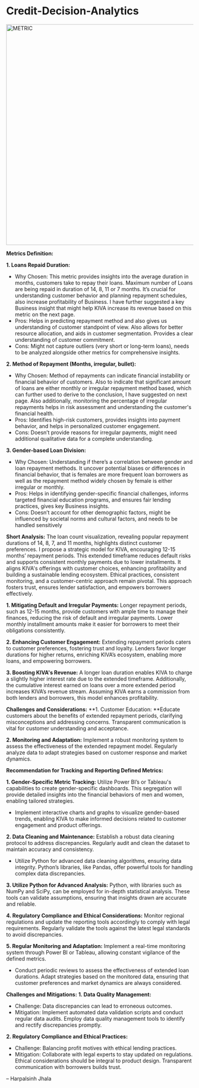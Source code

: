 # Credit-Decision-Analytics
<img width="593" alt="METRIC" src="https://github.com/harpalsinhjhala13/Credit-Decision-Analytics/assets/141703984/6da4c4b1-e067-4cf6-8daa-0ba4964fd874">



****Metrics Definition:****


**1. Loans Repaid Duration:**
   - Why Chosen: This metric provides insights into the average duration in months, customers take to repay their loans. Maximum number of Loans are being repaid in duration of 14, 8, 11 or 7 months. It’s crucial for understanding customer behavior and planning repayment schedules, also increase profitability of Business. I have further suggested a key Business insight that might help KIVA increase its revenue based on this metric on the next page.
   - Pros: Helps in predicting repayment method and also gives us understanding of customer standpoint of view. Also allows for better resource allocation, and aids in customer segmentation. Provides a clear understanding of customer commitment.
   - Cons: Might not capture outliers (very short or long-term loans), needs to be analyzed alongside other metrics for comprehensive insights.

**2. Method of Repayment (Months, irregular, bullet):**
   - Why Chosen: Method of repayments can indicate financial instability or financial behavior of customers. Also to indicate that significant amount of loans are either monthly or irregular repayment method based, which can further used to derive to the conclusion, I have suggested on next page. Also additionally, monitoring the percentage of irregular repayments helps in risk assessment and understanding the customer's financial health.
   - Pros: Identifies high-risk customers, provides insights into payment behavior, and helps in personalized customer engagement.
   - Cons: Doesn’t provide reasons for irregular payments, might need additional qualitative data for a complete understanding.

**3. Gender-based Loan Division:**
   - Why Chosen: Understanding if there’s a correlation between gender and loan repayment methods. It uncover potential biases or differences in financial behavior, that is females are more frequent loan borrowers as well as the repayment method widely chosen by female is either irregular or monthly.
   - Pros: Helps in identifying gender-specific financial challenges, informs targeted financial education programs, and ensures fair lending practices, gives key Business insights.
   - Cons: Doesn’t account for other demographic factors, might be influenced by societal norms and cultural factors, and needs to be handled sensitively
 
**Short Analysis:**
The loan count visualization, revealing popular repayment durations of 14, 8, 7, and 11 months, highlights distinct customer preferences. I propose a strategic model for KIVA, encouraging 12-15 months’ repayment periods. This extended timeframe reduces default risks and supports consistent monthly payments due to lower installments. It aligns KIVA's offerings with customer choices, enhancing profitability and building a sustainable lending ecosystem. Ethical practices, consistent monitoring, and a customer-centric approach remain pivotal. This approach fosters trust, ensures lender satisfaction, and empowers borrowers effectively.

**1. Mitigating Default and Irregular Payments:** Longer repayment periods, such as 12-15 months, provide customers with ample time to manage their finances, reducing the risk of default and irregular payments. Lower monthly installment amounts make it easier for borrowers to meet their obligations consistently.

**2. Enhancing Customer Engagement:** Extending repayment periods caters to customer preferences, fostering trust and loyalty. Lenders favor longer durations for higher returns, enriching KIVA’s ecosystem, enabling more loans, and empowering borrowers.

**3. Boosting KIVA's Revenue:** A longer loan duration enables KIVA to charge a slightly higher interest rate due to the extended timeframe. Additionally, the cumulative interest earned on loans over a more extended period increases KIVA’s revenue stream. Assuming KIVA earns a commission from both lenders and borrowers, this model enhances profitability.


**Challenges and Considerations:**
**1. Customer Education: **Educate customers about the benefits of extended repayment periods, clarifying misconceptions and addressing concerns. Transparent communication is vital for customer understanding and acceptance.

**2. Monitoring and Adaptation:** Implement a robust monitoring system to assess the effectiveness of the extended repayment model. Regularly analyze data to adapt strategies based on customer response and market dynamics.


**Recommendation for Tracking and Reporting Defined Metrics:**  

**1. Gender-Specific Metric Tracking:** Utilize Power BI’s or Tableau's capabilities to create gender-specific dashboards. This segregation will provide detailed insights into the financial behaviors of men and women, enabling tailored strategies.
   - Implement interactive charts and graphs to visualize gender-based trends, enabling KIVA to make informed decisions related to customer engagement and product offerings.

**2. Data Cleaning and Maintenance:** Establish a robust data cleaning protocol to address discrepancies. Regularly audit and clean the dataset to maintain accuracy and consistency.
   - Utilize Python for advanced data cleaning algorithms, ensuring data integrity. Python’s libraries, like Pandas, offer powerful tools for handling complex data discrepancies.

**3. Utilize Python for Advanced Analysis:** Python, with libraries such as NumPy and SciPy, can be employed for in-depth statistical analysis. These tools can validate assumptions, ensuring that insights drawn are accurate and reliable.

**4. Regulatory Compliance and Ethical Considerations:** Monitor regional regulations and update the reporting tools accordingly to comply with legal requirements. Regularly validate the tools against the latest legal standards to avoid discrepancies.

**5. Regular Monitoring and Adaptation:**  Implement a real-time monitoring system through Power BI or Tableau, allowing constant vigilance of the defined metrics.
   - Conduct periodic reviews to assess the effectiveness of extended loan durations. Adapt strategies based on the monitored data, ensuring that customer preferences and market dynamics are always considered.

**Challenges and Mitigations:**
**1. Data Quality Management:**
   - Challenge: Data discrepancies can lead to erroneous outcomes.
   - Mitigation: Implement automated data validation scripts and conduct regular data audits. Employ data quality management tools to identify and rectify discrepancies promptly.

**2. Regulatory Compliance and Ethical Practices:**
  - Challenge: Balancing profit motives with ethical lending practices.
   - Mitigation: Collaborate with legal experts to stay updated on regulations. Ethical considerations should be integral to product design. Transparent communication with borrowers builds trust.
 
– Harpalsinh Jhala
